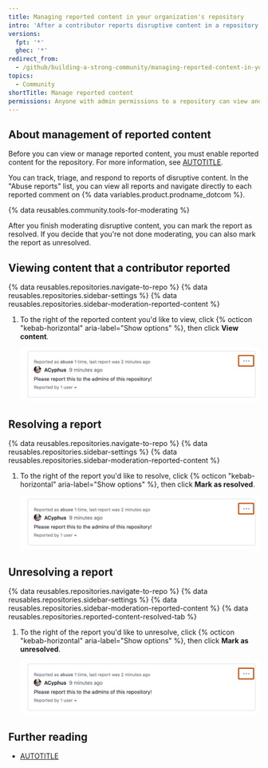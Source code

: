 ```yaml
---
title: Managing reported content in your organization's repository
intro: 'After a contributor reports disruptive content in a repository, repository maintainers can view and manage the report.'
versions:
  fpt: '*'
  ghec: '*'
redirect_from:
  - /github/building-a-strong-community/managing-reported-content-in-your-organizations-repository
topics:
  - Community
shortTitle: Manage reported content
permissions: Anyone with admin permissions to a repository can view and manage reported content for the repository.
---
```


## About management of reported content

Before you can view or manage reported content, you must enable reported content for the repository. For more information, see [AUTOTITLE](/communities/moderating-comments-and-conversations/managing-how-contributors-report-abuse-in-your-organizations-repository).

You can track, triage, and respond to reports of disruptive content. In the "Abuse reports" list, you can view all reports and navigate directly to each reported comment on {% data variables.product.prodname_dotcom %}.

{% data reusables.community.tools-for-moderating %}

After you finish moderating disruptive content, you can mark the report as resolved. If you decide that you're not done moderating, you can also mark the report as unresolved.

## Viewing content that a contributor reported

{% data reusables.repositories.navigate-to-repo %}
{% data reusables.repositories.sidebar-settings %}
{% data reusables.repositories.sidebar-moderation-reported-content %}
1. To the right of the reported content you'd like to view, click {% octicon "kebab-horizontal" aria-label="Show options" %}, then click **View content**.

   ![Screenshot of a reported comment. In the upper-right corner, a kebab icon is outlined in dark orange.](/assets/images/help/repository/reported-content-kebab.png)

## Resolving a report

{% data reusables.repositories.navigate-to-repo %}
{% data reusables.repositories.sidebar-settings %}
{% data reusables.repositories.sidebar-moderation-reported-content %}
1. To the right of the report you'd like to resolve, click {% octicon "kebab-horizontal" aria-label="Show options" %}, then click **Mark as resolved**.

   ![Screenshot of a reported comment. In the upper-right corner, a kebab icon is outlined in dark orange.](/assets/images/help/repository/reported-content-kebab.png)

## Unresolving a report

{% data reusables.repositories.navigate-to-repo %}
{% data reusables.repositories.sidebar-settings %}
{% data reusables.repositories.sidebar-moderation-reported-content %}
{% data reusables.repositories.reported-content-resolved-tab %}
1. To the right of the report you'd like to unresolve, click {% octicon "kebab-horizontal" aria-label="Show options" %}, then click **Mark as unresolved**.

   ![Screenshot of a reported comment. In the upper-right corner, a kebab icon is outlined in dark orange.](/assets/images/help/repository/reported-content-kebab.png)

## Further reading

* [AUTOTITLE](/communities/setting-up-your-project-for-healthy-contributions/about-community-management-and-moderation)
